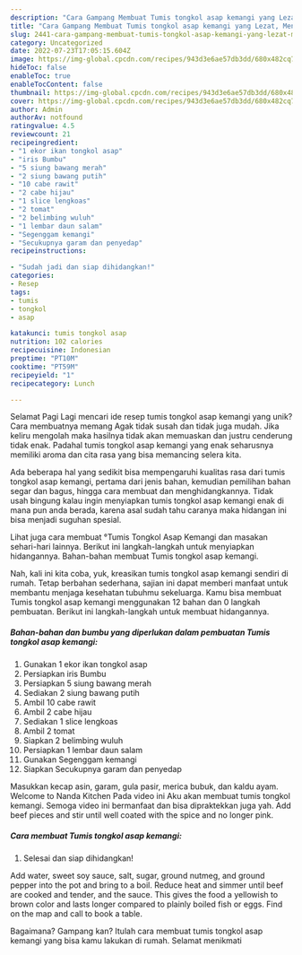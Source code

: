 ```yaml
---
description: "Cara Gampang Membuat Tumis tongkol asap kemangi yang Lezat, Mengugah Selera"
title: "Cara Gampang Membuat Tumis tongkol asap kemangi yang Lezat, Mengugah Selera"
slug: 2441-cara-gampang-membuat-tumis-tongkol-asap-kemangi-yang-lezat-mengugah-selera
category: Uncategorized
date: 2022-07-23T17:05:15.604Z
image: https://img-global.cpcdn.com/recipes/943d3e6ae57db3dd/680x482cq70/tumis-tongkol-asap-kemangi-foto-resep-utama.jpg
hideToc: false
enableToc: true
enableTocContent: false
thumbnail: https://img-global.cpcdn.com/recipes/943d3e6ae57db3dd/680x482cq70/tumis-tongkol-asap-kemangi-foto-resep-utama.jpg
cover: https://img-global.cpcdn.com/recipes/943d3e6ae57db3dd/680x482cq70/tumis-tongkol-asap-kemangi-foto-resep-utama.jpg
author: Admin
authorAv: notfound
ratingvalue: 4.5
reviewcount: 21
recipeingredient:
- "1 ekor ikan tongkol asap"
- "iris Bumbu"
- "5 siung bawang merah"
- "2 siung bawang putih"
- "10 cabe rawit"
- "2 cabe hijau"
- "1 slice lengkoas"
- "2 tomat"
- "2 belimbing wuluh"
- "1 lembar daun salam"
- "Segenggam kemangi"
- "Secukupnya garam dan penyedap"
recipeinstructions:

- "Sudah jadi dan siap dihidangkan!"
categories:
- Resep
tags:
- tumis
- tongkol
- asap

katakunci: tumis tongkol asap 
nutrition: 102 calories
recipecuisine: Indonesian
preptime: "PT10M"
cooktime: "PT59M"
recipeyield: "1"
recipecategory: Lunch

---
```



Selamat Pagi Lagi mencari ide resep tumis tongkol asap kemangi yang unik? Cara membuatnya memang Agak tidak susah dan tidak juga mudah. Jika keliru mengolah maka hasilnya tidak akan memuaskan dan justru cenderung tidak enak. Padahal tumis tongkol asap kemangi yang enak seharusnya memiliki aroma dan cita rasa yang bisa memancing selera kita.


Ada beberapa hal yang sedikit bisa mempengaruhi kualitas rasa dari tumis tongkol asap kemangi, pertama dari jenis bahan, kemudian pemilihan bahan segar dan bagus, hingga cara membuat dan menghidangkannya. Tidak usah bingung kalau ingin menyiapkan tumis tongkol asap kemangi enak di mana pun anda berada, karena asal sudah tahu caranya maka hidangan ini bisa menjadi suguhan spesial.

Lihat juga cara membuat °Tumis Tongkol Asap Kemangi dan masakan sehari-hari lainnya. Berikut ini langkah-langkah untuk menyiapkan hidangannya. Bahan-bahan membuat Tumis tongkol asap kemangi.


Nah, kali ini kita coba, yuk, kreasikan tumis tongkol asap kemangi sendiri di rumah. Tetap berbahan sederhana, sajian ini dapat memberi manfaat untuk membantu menjaga kesehatan tubuhmu sekeluarga. Kamu bisa membuat Tumis tongkol asap kemangi menggunakan 12 bahan dan 0 langkah pembuatan. Berikut ini langkah-langkah untuk membuat hidangannya.

<!--inarticleads1-->

##### Bahan-bahan dan bumbu yang diperlukan dalam pembuatan Tumis tongkol asap kemangi:

1. Gunakan 1 ekor ikan tongkol asap
1. Persiapkan iris Bumbu
1. Persiapkan 5 siung bawang merah
1. Sediakan 2 siung bawang putih
1. Ambil 10 cabe rawit
1. Ambil 2 cabe hijau
1. Sediakan 1 slice lengkoas
1. Ambil 2 tomat
1. Siapkan 2 belimbing wuluh
1. Persiapkan 1 lembar daun salam
1. Gunakan Segenggam kemangi
1. Siapkan Secukupnya garam dan penyedap


Masukkan kecap asin, garam, gula pasir, merica bubuk, dan kaldu ayam. Welcome to Nanda Kitchen Pada video ini Aku akan membuat tumis tongkol kemangi. Semoga video ini bermanfaat dan bisa dipraktekkan juga yah. Add beef pieces and stir until well coated with the spice and no longer pink. 

<!--inarticleads2-->

##### Cara membuat Tumis tongkol asap kemangi:


1. Selesai dan siap dihidangkan!

Add water, sweet soy sauce, salt, sugar, ground nutmeg, and ground pepper into the pot and bring to a boil. Reduce heat and simmer until beef are cooked and tender, and the sauce. This gives the food a yellowish to brown color and lasts longer compared to plainly boiled fish or eggs. Find on the map and call to book a table. 

Bagaimana? Gampang kan? Itulah cara membuat tumis tongkol asap kemangi yang bisa kamu lakukan di rumah. Selamat menikmati
